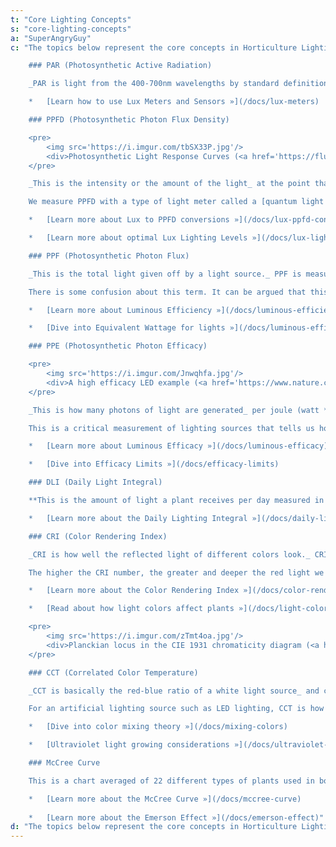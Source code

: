 ```yaml
---
t: "Core Lighting Concepts"
s: "core-lighting-concepts"
a: "SuperAngryGuy"
c: "The topics below represent the core concepts in Horticulture Lighting Theory. This article features basic definitions to get you started on this science.

    ### PAR (Photosynthetic Active Radiation)

    _PAR is light from the 400-700nm wavelengths by standard definition_ (far red light that has a wavelength longer than 700nm is not be included). It is important to understand PAR is what we measure and not a unit of measurement: for example, '300 PAR' makes no sense because the person could be talking about PAR watts. As a reference, around 4.6 µmol/m2/sec is one PAR watt/m2 for white light (CRI 80).

    *   [Learn how to use Lux Meters and Sensors »](/docs/lux-meters)

    ### PPFD (Photosynthetic Photon Flux Density)

    <pre>
        <img src='https://i.imgur.com/tbSX33P.jpg'/>
        <div>Photosynthetic Light Response Curves (<a href='https://fluence.science/science-articles/horticulture-lighting-metrics/'>source</a>)</div>
    </pre>

    _This is the intensity or the amount of the light_ at the point that the measurement was made. **Lux is a close white light equivalent.** PPFD is measured in units of µmol/m2/sec or 'micromoles per square meter per second' also written as µmol m-2 s-1. This unit of light alone tells nothing about the wavelength(s) of light, only the amount of PAR when measuring PAR in this unit.

    We measure PPFD with a type of light meter called a [quantum light meter](https://amzn.to/3yiwoSy). Quantum in this case is not some gimmick marketing term but rather to emphasize that the meter is measuring the actual number of photons, the quanta or individual particle of the electromagnetic field, being radiated to a space (such as the top of a plant canopy).

    *   [Learn more about Lux to PPFD conversions »](/docs/lux-ppfd-conversion)

    *   [Learn more about optimal Lux Lighting Levels »](/docs/lux-lighting-levels)

    ### PPF (Photosynthetic Photon Flux)

    _This is the total light given off by a light source._ PPF is measured in µmol/sec or 'micromoles per second' also written as µmol s-1. **Lumens is a close white light equivalent**. PPE times the wattage of the light equals PPF.

    There is some confusion about this term. It can be argued that this is the same as PPFD but it is being defined by [ASABE](https://asabe.org) and will most certainly be accepted as an industry standard to define how much light is being given radiated by a lighting source. It can be a bit naive to use PPF to try to calculate PPFD numbers: if you do then be sure that you over estimate.

    *   [Learn more about Luminous Efficiency »](/docs/luminous-efficiency)

    *   [Dive into Equivalent Wattage for lights »](/docs/luminous-efficiency)

    ### PPE (Photosynthetic Photon Efficacy)

    <pre>
        <img src='https://i.imgur.com/Jnwqhfa.jpg'/>
        <div>A high efficacy LED example (<a href='https://www.nature.com/articles/s41438-020-0283-7'>source</a>)</div>
    </pre>

    _This is how many photons of light are generated_ per joule (watt * second) of energy input. PPF/Watts will give the PPE. **Lumens per watt is a close white light equivalent.** PPE is measured in µmol/joule or 'micromoles per joule' also written as µmol/J.

    This is a critical measurement of lighting sources that tells us how much light is being radiated per amount of energy consumed by the light source. It is literally a metric of how many photons are being produced per joule of energy input. Top end grow lights put out about 2.4 umol/joule, while low end lights are about 0.9-1.3 uMol/joule. With cheaper lights you may save money initially but you will get hit with much higher energy usage costs long term. As a general rule, don't buy a grow light for professional use unless you know the uMol/joule number.

    *   [Learn more about Luminous Efficacy »](/docs/luminous-efficacy)

    *   [Dive into Efficacy Limits »](/docs/efficacy-limits)

    ### DLI (Daily Light Integral)

    **This is the amount of light a plant receives per day measured in mol/m2/d** or 'moles per square meter per day'. An easy way to quickly calculate the DLI is to take 100 umol/m2/sec * 24 hours = DLI of 8.5. We can say that 24 hour lighting at 200 umol/m2/sec is a DLI of 17 mol/m2/day. If I have 400 umol/m2/sec of light for 16 hours per day then the DLI is 4 * 8.5 constant * (16/24) of a day = round up to DLI of 23 mol/m2/day. The constant is actually 8.6 for 100 umol/m2/sec at 24 hour lighting but 8.5 is easier to calculate.

    *   [Learn more about the Daily Lighting Integral »](/docs/daily-lighting-integral)

    ### CRI (Color Rendering Index)

    _CRI is how well the reflected light of different colors look._ CRI 90 and above light will have deeper reds that will read lower with a lux meter, although the true PPFD levels may be the same. The deeper reds is why CRI 80 and 90 have different lux to PPFD conversion values. Roughly speaking, a CRI 100 light has a luminous efficacy of around 250-260 LPW (lumens per watt) at 100% efficiency, CRI 95 is 280 LPW, CRI 90 is 300 LPW, and CRI 80 is 320 LPW. In the real world, these numbers can vary by 10% or so.

    The higher the CRI number, the greater and deeper the red light we will have. Our eyes have less red light sensitivity compared to other colors, so a really high CRI light will have less lumens per watt although there may be the same amount of light being produced as umol/sec and as perceived by the plant.

    *   [Learn more about the Color Rendering Index »](/docs/color-rendering-index)

    *   [Read about how light colors affect plants »](/docs/light-colors)

    <pre>
        <img src='https://i.imgur.com/zTmt4oa.jpg'/>
        <div>Planckian locus in the CIE 1931 chromaticity diagram (<a href='https://en.wikipedia.org/wiki/Planckian_locus#/media/File:PlanckianLocus.png'>source</a>)</div>
    </pre>

    ### CCT (Correlated Color Temperature)

    _CCT is basically the red-blue ratio of a white light source_ and correlates to (i.e. appears to us as) the color temperature of a black body radiation source in degrees kelvin. Higher CCT, having more blue light, will keep plants more compact at a given lighting level. 3000K and 3500K are pretty common for all around use. Roughly speaking, 2700K is 10% blue, 4200K is 20% blue, and 6500K is 30% blue.

    For an artificial lighting source such as LED lighting, CCT is how white light is perceived. Cool white will have a higher blue light ratio and be at a higher CCT such as 6500K. Warm white will have a higher red light ratio and have a lower CCT such as 2700K. Higher color temperatures are common for vegetative growth since the higher blue light ration will help keep plants more compact.

    *   [Dive into color mixing theory »](/docs/mixing-colors)

    *   [Ultraviolet light growing considerations »](/docs/ultraviolet-growing)

    ### McCree Curve

    This is a chart averaged of 22 different types of plants used in botany that **shows the amount of photosynthesis that occurs by wavelength**. The McCree curve is only valid at 50 uMol/m2/sec of monochromatic light with the single leaf model but a useful starting point. The McCree curve is different than absorption curves of pigments isolated from a plant leaf and gives much more realistic information as to how plants respond to photosynthesis by wavelength.

    *   [Learn more about the McCree Curve »](/docs/mccree-curve)
    
    *   [Learn more about the Emerson Effect »](/docs/emerson-effect)"
d: "The topics below represent the core concepts in Horticulture Lighting Theory: learn about PAR, PPFD, PPE, CCT, McCree Curve and the Emerson far red Effect. This article features basic definitions to get you started on this amazing science."
---
```

